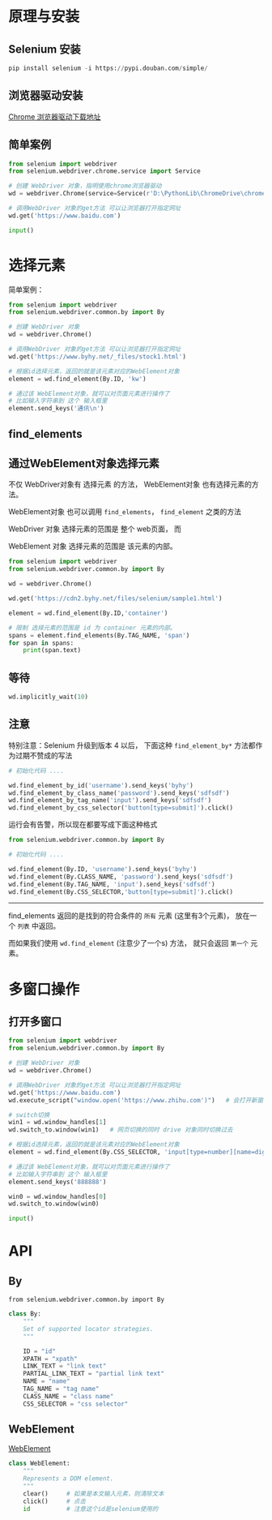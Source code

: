 # 原理与安装

## Selenium 安装

```python
pip install selenium -i https://pypi.douban.com/simple/
```

## 浏览器驱动安装

[Chrome 浏览器驱动下载地址](https://chromedriver.storage.googleapis.com/index.html) 

## 简单案例

```python
from selenium import webdriver
from selenium.webdriver.chrome.service import Service

# 创建 WebDriver 对象，指明使用chrome浏览器驱动
wd = webdriver.Chrome(service=Service(r'D:\PythonLib\ChromeDrive\chromedriver.exe'))

# 调用WebDriver 对象的get方法 可以让浏览器打开指定网址
wd.get('https://www.baidu.com')

input()
```

# 选择元素

简单案例：

```python
from selenium import webdriver
from selenium.webdriver.common.by import By

# 创建 WebDriver 对象
wd = webdriver.Chrome()

# 调用WebDriver 对象的get方法 可以让浏览器打开指定网址
wd.get('https://www.byhy.net/_files/stock1.html')

# 根据id选择元素，返回的就是该元素对应的WebElement对象
element = wd.find_element(By.ID, 'kw')

# 通过该 WebElement对象，就可以对页面元素进行操作了
# 比如输入字符串到 这个 输入框里
element.send_keys('通讯\n')
```

## find_elements



## 通过WebElement对象选择元素

不仅 WebDriver对象有 选择元素 的方法， WebElement对象 也有选择元素的方法。

WebElement对象 也可以调用 `find_elements`， `find_element` 之类的方法

WebDriver 对象 选择元素的范围是 整个 web页面， 而

WebElement 对象 选择元素的范围是 该元素的内部。

```python
from selenium import webdriver
from selenium.webdriver.common.by import By

wd = webdriver.Chrome()

wd.get('https://cdn2.byhy.net/files/selenium/sample1.html')

element = wd.find_element(By.ID,'container')

# 限制 选择元素的范围是 id 为 container 元素的内部。
spans = element.find_elements(By.TAG_NAME, 'span')
for span in spans:
    print(span.text)
```

## 等待

```python
wd.implicitly_wait(10)
```

## 注意

特别注意：Selenium 升级到版本 4 以后， 下面这种 `find_element_by*` 方法都作为过期不赞成的写法

```python
# 初始化代码 ....

wd.find_element_by_id('username').send_keys('byhy')
wd.find_element_by_class_name('password').send_keys('sdfsdf')
wd.find_element_by_tag_name('input').send_keys('sdfsdf')
wd.find_element_by_css_selector('button[type=submit]').click()
```

运行会有告警，所以现在都要写成下面这种格式

```python
from selenium.webdriver.common.by import By

# 初始化代码 ....

wd.find_element(By.ID, 'username').send_keys('byhy')
wd.find_element(By.CLASS_NAME, 'password').send_keys('sdfsdf')
wd.find_element(By.TAG_NAME, 'input').send_keys('sdfsdf')
wd.find_element(By.CSS_SELECTOR,'button[type=submit]').click()
```

---

find_elements 返回的是找到的符合条件的 `所有` 元素 (这里有3个元素)， 放在一个 `列表` 中返回。

而如果我们使用 `wd.find_element` (注意少了一个s) 方法， 就只会返回 `第一个` 元素。

# 多窗口操作

## 打开多窗口

```python
from selenium import webdriver
from selenium.webdriver.common.by import By

# 创建 WebDriver 对象
wd = webdriver.Chrome()

# 调用WebDriver 对象的get方法 可以让浏览器打开指定网址
wd.get('https://www.baidu.com')
wd.execute_script("window.open('https://www.zhihu.com')")   # 会打开新窗口哦，并且切换到新窗口，但是 drive 并不会切过去

# switch切换
win1 = wd.window_handles[1]
wd.switch_to.window(win1)   # 网页切换的同时 drive 对象同时切换过去

# 根据id选择元素，返回的就是该元素对应的WebElement对象
element = wd.find_element(By.CSS_SELECTOR, 'input[type=number][name=digits]')

# 通过该 WebElement对象，就可以对页面元素进行操作了
# 比如输入字符串到 这个 输入框里
element.send_keys('888888')

win0 = wd.window_handles[0]
wd.switch_to.window(win0)

input()
```

# API

## By

`from selenium.webdriver.common.by import By`

```python
class By:
    """
    Set of supported locator strategies.
    """

    ID = "id"
    XPATH = "xpath"
    LINK_TEXT = "link text"
    PARTIAL_LINK_TEXT = "partial link text"
    NAME = "name"
    TAG_NAME = "tag name"
    CLASS_NAME = "class name"
    CSS_SELECTOR = "css selector"
```

## WebElement

[WebElement](https://www.selenium.dev/selenium/docs/api/py/webdriver_remote/selenium.webdriver.remote.webelement.html?highlight=webelement#module-selenium.webdriver.remote.webelement)

```python
class WebElement:
    """
    Represents a DOM element.
    """
    clear()		# 如果是本文输入元素，则清除文本
    click()		# 点击
    id			# 注意这个id是selenium使用的
```

